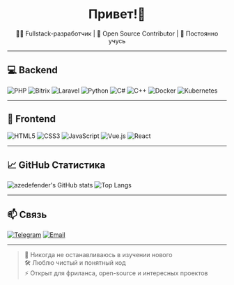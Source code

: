 <h1 align="center">Привет!👋</h1>
<p align="center">🧑‍💻 Fullstack-разработчик | 🚀 Open Source Contributor | 🧠 Постоянно учусь</p>

---

## 💻 Backend

![PHP](https://img.shields.io/badge/-PHP-777BB4?style=flat&logo=php&logoColor=white)
![Bitrix](https://img.shields.io/badge/-Bitrix-003B57?style=flat&logo=bitrix24&logoColor=white)
![Laravel](https://img.shields.io/badge/-Laravel-FF2D20?style=flat&logo=laravel&logoColor=white)
![Python](https://img.shields.io/badge/-Python-3776AB?style=flat&logo=python&logoColor=white)
![C#](https://img.shields.io/badge/-C%23-239120?style=flat&logo=c-sharp&logoColor=white)
![C++](https://img.shields.io/badge/-C++-00599C?style=flat&logo=c%2B%2B&logoColor=white)
![Docker](https://img.shields.io/badge/-Docker-2496ED?style=flat&logo=docker&logoColor=white)
![Kubernetes](https://img.shields.io/badge/-Kubernetes-326CE5?style=flat&logo=kubernetes&logoColor=white)

---

## 🎨 Frontend

![HTML5](https://img.shields.io/badge/-HTML5-E34F26?style=flat&logo=html5&logoColor=white)
![CSS3](https://img.shields.io/badge/-CSS3-1572B6?style=flat&logo=css3&logoColor=white)
![JavaScript](https://img.shields.io/badge/-JavaScript-F7DF1E?style=flat&logo=javascript&logoColor=black)
![Vue.js](https://img.shields.io/badge/-Vue.js-4FC08D?style=flat&logo=vue.js&logoColor=white)
![React](https://img.shields.io/badge/-React-61DAFB?style=flat&logo=react&logoColor=black)

---

## 📈 GitHub Статистика

![azedefender's GitHub stats](https://github-readme-stats.vercel.app/api?username=azedefender&show_icons=true&theme=tokyonight)
![Top Langs](https://github-readme-stats.vercel.app/api/top-langs/?username=azedefender&layout=compact&theme=tokyonight)

---

## 📫 Связь

[![Telegram](https://img.shields.io/badge/Telegram-2CA5E0?style=flat&logo=telegram&logoColor=white)](https://t.me/azedefender)
[![Email](https://img.shields.io/badge/Email-D14836?style=flat&logo=gmail&logoColor=white)](mailto:jmtj595@gmail.com)

---

> 🧠 Никогда не останавливаюсь в изучении нового  
> 🛠️ Люблю чистый и понятный код  
> ⚡ Открыт для фриланса, open-source и интересных проектов

